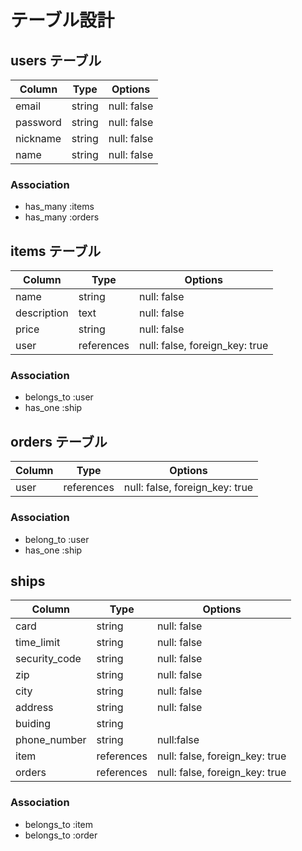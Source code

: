 # テーブル設計

## users テーブル

| Column   | Type   | Options     |
| -------- | ------ | ----------- |
| email    | string | null: false |
| password | string | null: false |
| nickname | string | null: false |
| name     | string | null: false |

### Association

- has_many :items
- has_many :orders

## items テーブル

| Column      | Type       | Options                        |
| ----------- | ---------- | ------------------------------ |
| name        | string     | null: false                    |
| description | text       | null: false                    |
| price       | string     | null: false                    |
| user        | references | null: false, foreign_key: true |

### Association

- belongs_to :user
- has_one :ship

## orders テーブル

| Column | Type | Options |
| - | - | - |
| user        | references | null: false, foreign_key: true |

### Association

- belong_to :user
- has_one :ship

## ships
| Column | Type | Options |
| - | - | - |
| card | string | null: false |
| time_limit | string | null: false |
| security_code | string | null: false |
| zip | string | null: false |
| city | string | null: false |
| address | string | null: false |
| buiding | string |  |
| phone_number | string | null:false |
| item | references | null: false, foreign_key: true |
| orders | references | null: false, foreign_key: true |

### Association

- belongs_to :item
- belongs_to :order
